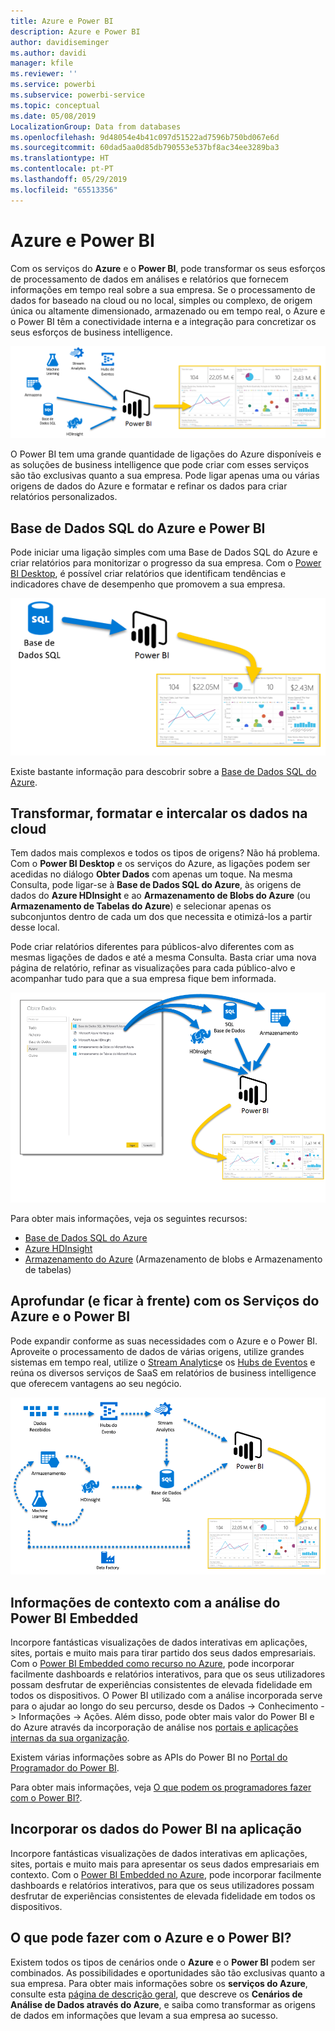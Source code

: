 ```yaml
---
title: Azure e Power BI
description: Azure e Power BI
author: davidiseminger
ms.author: davidi
manager: kfile
ms.reviewer: ''
ms.service: powerbi
ms.subservice: powerbi-service
ms.topic: conceptual
ms.date: 05/08/2019
LocalizationGroup: Data from databases
ms.openlocfilehash: 9d48054e4b41c097d51522ad7596b750bd067e6d
ms.sourcegitcommit: 60dad5aa0d85db790553e537bf8ac34ee3289ba3
ms.translationtype: HT
ms.contentlocale: pt-PT
ms.lasthandoff: 05/29/2019
ms.locfileid: "65513356"
---
```

# <a name="azure-and-power-bi"></a>Azure e Power BI

Com os serviços do **Azure** e o **Power BI**, pode transformar os seus esforços de processamento de dados em análises e relatórios que fornecem informações em tempo real sobre a sua empresa. Se o processamento de dados for baseado na cloud ou no local, simples ou complexo, de origem única ou altamente dimensionado, armazenado ou em tempo real, o Azure e o Power BI têm a conectividade interna e a integração para concretizar os seus esforços de business intelligence.

![Azure](media/service-azure-and-power-bi/azure_1.png)

O Power BI tem uma grande quantidade de ligações do Azure disponíveis e as soluções de business intelligence que pode criar com esses serviços são tão exclusivas quanto a sua empresa. Pode ligar apenas uma ou várias origens de dados do Azure e formatar e refinar os dados para criar relatórios personalizados.

## <a name="azure-sql-database-and-power-bi"></a>Base de Dados SQL do Azure e Power BI

Pode iniciar uma ligação simples com uma Base de Dados SQL do Azure e criar relatórios para monitorizar o progresso da sua empresa. Com o [Power BI Desktop](desktop-getting-started.md), é possível criar relatórios que identificam tendências e indicadores chave de desempenho que promovem a sua empresa.

![SQL para PBI](media/service-azure-and-power-bi/azure_2_sqltopbi.png)

Existe bastante informação para descobrir sobre a [Base de Dados SQL do Azure](http://azure.microsoft.com/services/sql-database/).

## <a name="transform-shape-and-merge-your-cloud-data"></a>Transformar, formatar e intercalar os dados na cloud

Tem dados mais complexos e todos os tipos de origens? Não há problema. Com o **Power BI Desktop** e os serviços do Azure, as ligações podem ser acedidas no diálogo **Obter Dados** com apenas um toque. Na mesma Consulta, pode ligar-se à **Base de Dados SQL do Azure**, às origens de dados do **Azure HDInsight** e ao **Armazenamento de Blobs do Azure** (ou **Armazenamento de Tabelas do Azure**) e selecionar apenas os subconjuntos dentro de cada um dos que necessita e otimizá-los a partir desse local.

Pode criar relatórios diferentes para públicos-alvo diferentes com as mesmas ligações de dados e até a mesma Consulta. Basta criar uma nova página de relatório, refinar as visualizações para cada público-alvo e acompanhar tudo para que a sua empresa fique bem informada.

![Vários para PBI](media/service-azure-and-power-bi/azure_3_multipletopbi.png)

Para obter mais informações, veja os seguintes recursos:

* [Base de Dados SQL do Azure](http://azure.microsoft.com/services/sql-database/)
* [Azure HDInsight](http://azure.microsoft.com/services/hdinsight/)
* [Armazenamento do Azure](http://azure.microsoft.com/services/storage/) (Armazenamento de blobs e Armazenamento de tabelas)

## <a name="get-complex-and-ahead-using-azure-services-and-power-bi"></a>Aprofundar (e ficar à frente) com os Serviços do Azure e o Power BI

Pode expandir conforme as suas necessidades com o Azure e o Power BI. Aproveite o processamento de dados de várias origens, utilize grandes sistemas em tempo real, utilize o [Stream Analytics](http://azure.microsoft.com/services/stream-analytics/)e os [Hubs de Eventos](http://azure.microsoft.com/services/event-hubs/) e reúna os diversos serviços de SaaS em relatórios de business intelligence que oferecem vantagens ao seu negócio.

![Complexidade do Azure](media/service-azure-and-power-bi/azure_4_complex.png)

## <a name="context-insights-with-power-bi-embedded-analytics"></a>Informações de contexto com a análise do Power BI Embedded

Incorpore fantásticas visualizações de dados interativas em aplicações, sites, portais e muito mais para tirar partido dos seus dados empresariais. Com o [Power BI Embedded como recurso no Azure](https://azure.microsoft.com/services/power-bi-embedded/), pode incorporar facilmente dashboards e relatórios interativos, para que os seus utilizadores possam desfrutar de experiências consistentes de elevada fidelidade em todos os dispositivos.  O Power BI utilizado com a análise incorporada serve para o ajudar ao longo do seu percurso, desde os Dados -> Conhecimento -> Informações -> Ações.  Além disso, pode obter mais valor do Power BI e do Azure através da incorporação de análise nos [portais e aplicações internas da sua organização](https://powerbi.microsoft.com/developers/embedded-analytics/organization/).

Existem várias informações sobre as APIs do Power BI no [Portal do Programador do Power BI](http://dev.powerbi.com).

Para obter mais informações, veja [O que podem os programadores fazer com o Power BI?](developer/what-can-you-do.md).

## <a name="embed-your-power-bi-data-within-your-app"></a>Incorporar os dados do Power BI na aplicação

Incorpore fantásticas visualizações de dados interativas em aplicações, sites, portais e muito mais para apresentar os seus dados empresariais em contexto. Com o [Power BI Embedded no Azure](https://azure.microsoft.com/services/power-bi-embedded/), pode incorporar facilmente dashboards e relatórios interativos, para que os seus utilizadores possam desfrutar de experiências consistentes de elevada fidelidade em todos os dispositivos.

## <a name="what-could-you-do-with-azure-and-power-bi"></a>O que pode fazer com o Azure e o Power BI?

Existem todos os tipos de cenários onde o **Azure** e o **Power BI** podem ser combinados. As possibilidades e oportunidades são tão exclusivas quanto a sua empresa. Para obter mais informações sobre os **serviços do Azure**, consulte esta [página de descrição geral](https://docs.microsoft.com/azure/machine-learning/team-data-science-process/plan-your-environment), que descreve os **Cenários de Análise de Dados através do Azure**, e saiba como transformar as origens de dados em informações que levam a sua empresa ao sucesso.